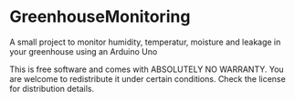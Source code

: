 # GreenhouseMonitoring
A small project to monitor humidity, temperatur, moisture and leakage in your greenhouse using an Arduino Uno 

This is free software and comes with ABSOLUTELY NO WARRANTY. You are welcome to redistribute it under certain conditions. Check the license for distribution details.
